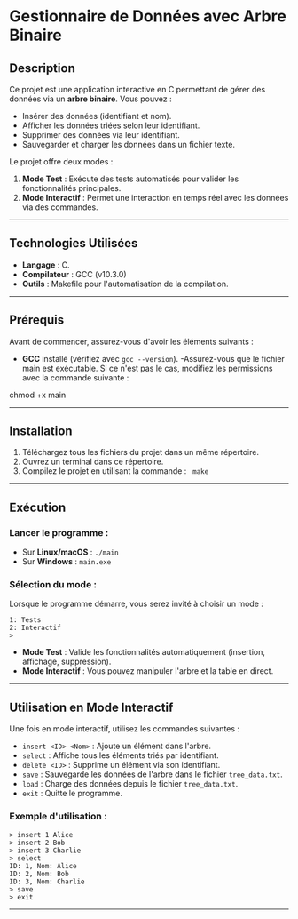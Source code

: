 
# Gestionnaire de Données avec Arbre Binaire

## Description
Ce projet est une application interactive en C permettant de gérer des données via un **arbre binaire**. Vous pouvez :
- Insérer des données (identifiant et nom).
- Afficher les données triées selon leur identifiant.
- Supprimer des données via leur identifiant.
- Sauvegarder et charger les données dans un fichier texte.

Le projet offre deux modes :
1. **Mode Test** : Exécute des tests automatisés pour valider les fonctionnalités principales.
2. **Mode Interactif** : Permet une interaction en temps réel avec les données via des commandes.

---

## Technologies Utilisées
- **Langage** : C.
- **Compilateur** : GCC (v10.3.0)
- **Outils** : Makefile pour l'automatisation de la compilation.

---

## Prérequis
Avant de commencer, assurez-vous d'avoir les éléments suivants :
- **GCC** installé (vérifiez avec `gcc --version`).
-Assurez-vous que le fichier main est exécutable. Si ce n'est pas le cas, modifiez les permissions avec la commande suivante :


chmod +x main

---

## Installation
1. Téléchargez tous les fichiers du projet dans un même répertoire.
2. Ouvrez un terminal dans ce répertoire.
3. Compilez le projet en utilisant la commande : ``` make```
  

---

## Exécution
### Lancer le programme :
- Sur **Linux/macOS** : 
  ```./main```
- Sur **Windows** : 
  ```main.exe```

### Sélection du mode :
Lorsque le programme démarre, vous serez invité à choisir un mode :
```
1: Tests
2: Interactif
> 
```

- **Mode Test** : Valide les fonctionnalités automatiquement (insertion, affichage, suppression).
- **Mode Interactif** : Vous pouvez manipuler l'arbre et la table en direct.

---

## Utilisation en Mode Interactif
Une fois en mode interactif, utilisez les commandes suivantes :
- `insert <ID> <Nom>` : Ajoute un élément dans l'arbre.
- `select` : Affiche tous les éléments triés par identifiant.
- `delete <ID>` : Supprime un élément via son identifiant.
- `save` : Sauvegarde les données de l'arbre dans le fichier `tree_data.txt`.
- `load` : Charge des données depuis le fichier `tree_data.txt`.
- `exit` : Quitte le programme.

### Exemple d'utilisation :
```
> insert 1 Alice
> insert 2 Bob
> insert 3 Charlie
> select
ID: 1, Nom: Alice
ID: 2, Nom: Bob
ID: 3, Nom: Charlie
> save
> exit
```

---


